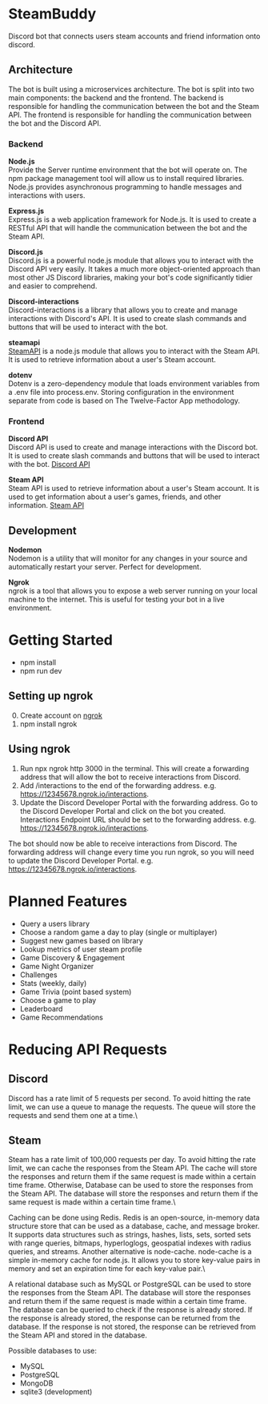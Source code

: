 # SteamBuddy

Discord bot that connects users steam accounts and friend information onto discord.

## Architecture

The bot is built using a microservices architecture. The bot is split into two main components: the backend and the frontend. The backend is responsible for handling the communication between the bot and the Steam API. The frontend is responsible for handling the communication between the bot and the Discord API.

### Backend

**Node.js**\
Provide the Server runtime environment that the bot will operate on. The npm package management tool will allow us to install required libraries. Node.js provides asynchronous programming to handle messages and interactions with users.

**Express.js**\
Express.js is a web application framework for Node.js. It is used to create a RESTful API that will handle the communication between the bot and the Steam API.

**Discord.js**\
Discord.js is a powerful node.js module that allows you to interact with the Discord API very easily. It takes a much more object-oriented approach than most other JS Discord libraries, making your bot's code significantly tidier and easier to comprehend.

**Discord-interactions**\
Discord-interactions is a library that allows you to create and manage interactions with Discord's API. It is used to create slash commands and buttons that will be used to interact with the bot.

**steamapi**\
[SteamAPI](https://github.com/xDimGG/node-steamapi/blob/acff4626568c176b9787caac1c8b9174de5ccf6f/docs/classes/default.md) is a node.js module that allows you to interact with the Steam API. It is used to retrieve information about a user's Steam account.

**dotenv**\
Dotenv is a zero-dependency module that loads environment variables from a .env file into process.env. Storing configuration in the environment separate from code is based on The Twelve-Factor App methodology.

### Frontend

**Discord API**\
Discord API is used to create and manage interactions with the Discord bot. It is used to create slash commands and buttons that will be used to interact with the bot. [Discord API](https://discord.com/developers/docs/intro)

**Steam API**\
Steam API is used to retrieve information about a user's Steam account. It is used to get information about a user's games, friends, and other information. [Steam API](https://developer.valvesoftware.com/wiki/Steam_Web_API)

## Development

**Nodemon**\
 Nodemon is a utility that will monitor for any changes in your source and automatically restart your server. Perfect for development.

**Ngrok**\
ngrok is a tool that allows you to expose a web server running on your local machine to the internet. This is useful for testing your bot in a live environment.

# Getting Started

- npm install
- npm run dev

## Setting up ngrok

0. Create account on [ngrok](https://ngrok.com/)
1. npm install ngrok

## Using ngrok

1. Run npx ngrok http 3000 in the terminal. This will create a forwarding address that will allow the bot to receive interactions from Discord.
2. Add /interactions to the end of the forwarding address. e.g. https://12345678.ngrok.io/interactions.
3. Update the Discord Developer Portal with the forwarding address. Go to the Discord Developer Portal and click on the bot you created. Interactions Endpoint URL should be set to the forwarding address. e.g. https://12345678.ngrok.io/interactions.

The bot should now be able to receive interactions from Discord. The forwarding address will change every time you run ngrok, so you will need to update the Discord Developer Portal. e.g. https://12345678.ngrok.io/interactions.

# Planned Features

- Query a users library
- Choose a random game a day to play (single or multiplayer)
- Suggest new games based on library
- Lookup metrics of user steam profile
- Game Discovery & Engagement
- Game Night Organizer
- Challenges
- Stats (weekly, daily)
- Game Trivia (point based system)
- Choose a game to play
- Leaderboard
- Game Recommendations

# Reducing API Requests

## Discord

Discord has a rate limit of 5 requests per second. To avoid hitting the rate limit, we can use a queue to manage the requests. The queue will store the requests and send them one at a time.\

## Steam

Steam has a rate limit of 100,000 requests per day. To avoid hitting the rate limit, we can cache the responses from the Steam API. The cache will store the responses and return them if the same request is made within a certain time frame. Otherwise, Database can be used to store the responses from the Steam API. The database will store the responses and return them if the same request is made within a certain time frame.\

Caching can be done using Redis. Redis is an open-source, in-memory data structure store that can be used as a database, cache, and message broker. It supports data structures such as strings, hashes, lists, sets, sorted sets with range queries, bitmaps, hyperloglogs, geospatial indexes with radius queries, and streams. Another alternative is node-cache. node-cache is a simple in-memory cache for node.js. It allows you to store key-value pairs in memory and set an expiration time for each key-value pair.\

A relational database such as MySQL or PostgreSQL can be used to store the responses from the Steam API. The database will store the responses and return them if the same request is made within a certain time frame. The database can be queried to check if the response is already stored. If the response is already stored, the response can be returned from the database. If the response is not stored, the response can be retrieved from the Steam API and stored in the database.

Possible databases to use:

- MySQL
- PostgreSQL
- MongoDB
- sqlite3 (development)
